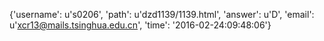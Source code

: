 {'username': u's0206', 'path': u'dzd1139/1139.html', 'answer': u'D', 'email': u'xcr13@mails.tsinghua.edu.cn', 'time': '2016-02-24:09:48:06'}